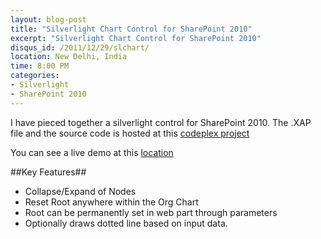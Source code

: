 ```yaml
---
layout: blog-post
title: "Silverlight Chart Control for SharePoint 2010"
excerpt: "Silverlight Chart Control for SharePoint 2010"
disqus_id: /2011/12/29/slchart/
location: New Delhi, India
time: 8:00 PM
categories:
- Silverlight
- SharePoint 2010
---
```


I have pieced together a silverlight control for SharePoint 2010. The .XAP file and the source code is hosted at this [codeplex project](http://madhur.codeplex.com)

You can see a live demo at this [location](/silverdemo/Index.html)

##Key Features##

* Collapse/Expand of Nodes
* Reset Root anywhere within the Org Chart
* Root can be permanently set in web part through parameters
* Optionally draws dotted line based on input data.

